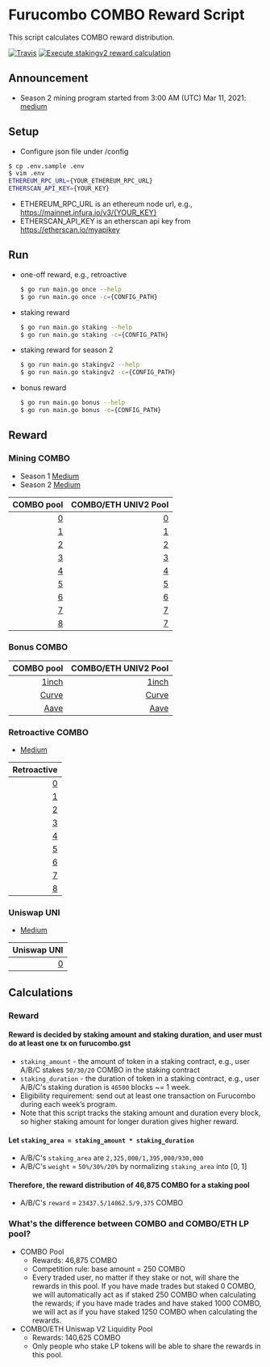 # Furucombo COMBO Reward Script

This script calculates COMBO reward distribution.

[![Travis](https://travis-ci.com/dinngodev/furucombo-reward-scripts.svg?branch=master)](https://travis-ci.com/dinngodev/furucombo-reward-scripts)
[![Execute stakingv2 reward calculation](https://github.com/dinngodev/furucombo-reward-scripts/actions/workflows/stakingv2.yml/badge.svg)](https://github.com/dinngodev/furucombo-reward-scripts/actions/workflows/stakingv2.yml)

## Announcement
* Season 2 mining program started from 3:00 AM (UTC) Mar 11, 2021: [medium](https://medium.com/furucombo/announcing-combo-mining-season-2-e0c20e586c47)

## Setup
* Configure json file under /config

```sh
$ cp .env.sample .env
$ vim .env
ETHEREUM_RPC_URL={YOUR_ETHEREUM_RPC_URL}
ETHERSCAN_API_KEY={YOUR_KEY}
```

* ETHEREUM_RPC_URL is an ethereum node url, e.g., <https://mainnet.infura.io/v3/{YOUR_KEY}>
* ETHERSCAN_API_KEY is an etherscan api key from <https://etherscan.io/myapikey>

## Run

* one-off reward, e.g., retroactive

  ```sh
  $ go run main.go once --help
  $ go run main.go once -c={CONFIG_PATH}
  ```

* staking reward

  ```sh
  $ go run main.go staking --help
  $ go run main.go staking -c={CONFIG_PATH}
  ```

* staking reward for season 2

  ```sh
  $ go run main.go stakingv2 --help
  $ go run main.go stakingv2 -c={CONFIG_PATH}
  ```

* bonus reward

  ```sh
  $ go run main.go bonus --help
  $ go run main.go bonus -c={CONFIG_PATH}
  ```

## Reward
### Mining COMBO
* Season 1 [Medium](https://medium.com/furucombo/announcing-furucombo-transaction-mining-program-33381f393230)
* Season 2 [Medium](https://medium.com/furucombo/announcing-combo-mining-season-2-e0c20e586c47)

| COMBO pool | COMBO/ETH UNIV2 Pool |
| ---------: | -------------------: |
| [0](/rewards/staking/0/0x7c46eFAe8632A0c0e1C25718bae91b6b62D9A16E/rewards.json) |  [0](/rewards/staking/0/0x78d742F43Ce72B3D7bDBB2147c252F7a8bab3de4/rewards.json) |
| [1](/rewards/staking/1/0x7c46eFAe8632A0c0e1C25718bae91b6b62D9A16E/rewards.json) |  [1](/rewards/staking/1/0x78d742F43Ce72B3D7bDBB2147c252F7a8bab3de4/rewards.json) |
| [2](/rewards/staking/2/0x7c46eFAe8632A0c0e1C25718bae91b6b62D9A16E/rewards.json) |  [2](/rewards/staking/2/0x78d742F43Ce72B3D7bDBB2147c252F7a8bab3de4/rewards.json) |
| [3](/rewards/staking/3/0x7c46eFAe8632A0c0e1C25718bae91b6b62D9A16E/rewards.json) |  [3](/rewards/staking/3/0x78d742F43Ce72B3D7bDBB2147c252F7a8bab3de4/rewards.json) |
| [4](/rewards/staking/4/0x7c46eFAe8632A0c0e1C25718bae91b6b62D9A16E/rewards.json) |  [4](/rewards/staking/4/0x78d742F43Ce72B3D7bDBB2147c252F7a8bab3de4/rewards.json) |
| [5](/rewards/staking/5/0x7c46eFAe8632A0c0e1C25718bae91b6b62D9A16E/rewards.json) |  [5](/rewards/staking/5/0x78d742F43Ce72B3D7bDBB2147c252F7a8bab3de4/rewards.json) |
| [6](/rewards/staking/6/0x7c46eFAe8632A0c0e1C25718bae91b6b62D9A16E/rewards.json) |  [6](/rewards/staking/6/0x78d742F43Ce72B3D7bDBB2147c252F7a8bab3de4/rewards.json) |
| [7](/rewards/staking/7/0x7c46eFAe8632A0c0e1C25718bae91b6b62D9A16E/rewards.json) |  [7](/rewards/staking/7/0x78d742F43Ce72B3D7bDBB2147c252F7a8bab3de4/rewards.json) |
| [8](/rewards/staking/8/0x7c46eFAe8632A0c0e1C25718bae91b6b62D9A16E/rewards.json) |  [7](/rewards/staking/8/0x78d742F43Ce72B3D7bDBB2147c252F7a8bab3de4/rewards.json) |

### Bonus COMBO
| COMBO pool | COMBO/ETH UNIV2 Pool |
| ---------: | -------------------: |
| [1inch](/rewards/bonus/0/rewards.json) |  [1inch](/rewards/bonus/1/rewards.json) |
| [Curve](/rewards/bonus/2/rewards.json) |  [Curve](/rewards/bonus/3/rewards.json) |
| [Aave](/rewards/bonus/4/rewards.json) |  [Aave](/rewards/bonus/5/rewards.json) |


### Retroactive COMBO
* [Medium](https://medium.com/furucombo/first-furucombo-grant-7b1e48175c99)

| Retroactive |
| ----------: |
| [0](/rewards/retroactive/0/rewards.json) |
| [1](/rewards/retroactive/1/rewards.json) |
| [2](/rewards/retroactive/2/rewards.json) |
| [3](/rewards/retroactive/3/rewards.json) |
| [4](/rewards/retroactive/4/rewards.json) |
| [5](/rewards/retroactive/5/rewards.json) |
| [6](/rewards/retroactive/6/rewards.json) |
| [7](/rewards/retroactive/7/rewards.json) |
| [8](/rewards/retroactive/8/rewards.json) |

### Uniswap UNI
* [Medium](https://medium.com/furucombo/uni-decision-has-been-made-distribution-to-community-253a51e742dc)

| Uniswap UNI |
| ----------: |
| [0](/rewards/uni_distribution/0/rewards.json) |

## Calculations

### Reward

#### Reward is decided by staking amount and staking duration, and user must do at least one tx on furucombo.gst
* `staking_amount` - the amount of token in a staking contract, e.g., user A/B/C stakes `50/30/20` COMBO in the staking contract
* `staking_duration` - the duration of token in a staking contract, e.g., user A/B/C's staking duration is `46500` blocks ~= 1 week.
* Eligibility requirement: send out at least one transaction on Furucombo during each week’s program.
* Note that this script tracks the staking amount and duration every block, so higher staking amount for longer duration gives higher reward.

#### Let `staking_area = staking_amount * staking_duration`
* A/B/C's `staking_area` are `2,325,000/1,395,000/930,000`
* A/B/C's `weight` = `50%/30%/20%` by normalizing `staking_area` into [0, 1]

#### Therefore, the reward distribution of 46,875 COMBO for a staking pool
* A/B/C's `reward` = `23437.5/14062.5/9,375` COMBO

### What's the difference between COMBO and COMBO/ETH LP pool?
* COMBO Pool
  * Rewards: 46,875 COMBO
  * Competition rule: base amount = 250 COMBO
  * Every traded user, no matter if they stake or not, will share the rewards in this pool. If you have made trades but staked 0 COMBO, we will automatically act as if staked 250 COMBO when calculating the rewards; if you have made trades and have staked 1000 COMBO, we will act as if you have staked 1250 COMBO when calculating the rewards.
* COMBO/ETH Uniswap V2 Liquidity Pool
  * Rewards: 140,625 COMBO
  * Only people who stake LP tokens will be able to share the rewards in this pool.
